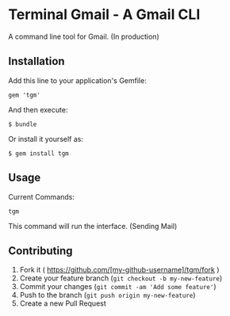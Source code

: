 # Terminal Gmail - A Gmail CLI

A command line tool for Gmail. (In production)

## Installation

Add this line to your application's Gemfile:

    gem 'tgm'

And then execute:

    $ bundle

Or install it yourself as:

    $ gem install tgm

## Usage

Current Commands:

	tgm

This command will run the interface. (Sending Mail)

## Contributing

1. Fork it ( https://github.com/[my-github-username]/tgm/fork )
2. Create your feature branch (`git checkout -b my-new-feature`)
3. Commit your changes (`git commit -am 'Add some feature'`)
4. Push to the branch (`git push origin my-new-feature`)
5. Create a new Pull Request
